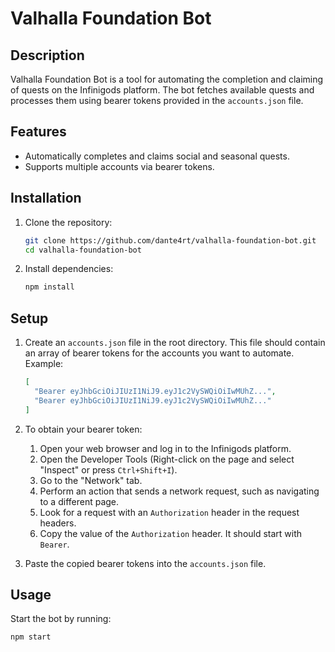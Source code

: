 # Valhalla Foundation Bot

## Description
Valhalla Foundation Bot is a tool for automating the completion and claiming of quests on the Infinigods platform. The bot fetches available quests and processes them using bearer tokens provided in the `accounts.json` file.

## Features
- Automatically completes and claims social and seasonal quests.
- Supports multiple accounts via bearer tokens.

## Installation
1. Clone the repository:
    ```bash
    git clone https://github.com/dante4rt/valhalla-foundation-bot.git
    cd valhalla-foundation-bot
    ```

2. Install dependencies:
    ```bash
    npm install
    ```

## Setup
1. Create an `accounts.json` file in the root directory. This file should contain an array of bearer tokens for the accounts you want to automate. Example:
    ```json
    [
      "Bearer eyJhbGciOiJIUzI1NiJ9.eyJ1c2VySWQiOiIwMUhZ...",
      "Bearer eyJhbGciOiJIUzI1NiJ9.eyJ1c2VySWQiOiIwMUhZ..."
    ]
    ```

2. To obtain your bearer token:
    1. Open your web browser and log in to the Infinigods platform.
    2. Open the Developer Tools (Right-click on the page and select "Inspect" or press `Ctrl+Shift+I`).
    3. Go to the "Network" tab.
    4. Perform an action that sends a network request, such as navigating to a different page.
    5. Look for a request with an `Authorization` header in the request headers.
    6. Copy the value of the `Authorization` header. It should start with `Bearer`.

3. Paste the copied bearer tokens into the `accounts.json` file.

## Usage
Start the bot by running:
```bash
npm start
```